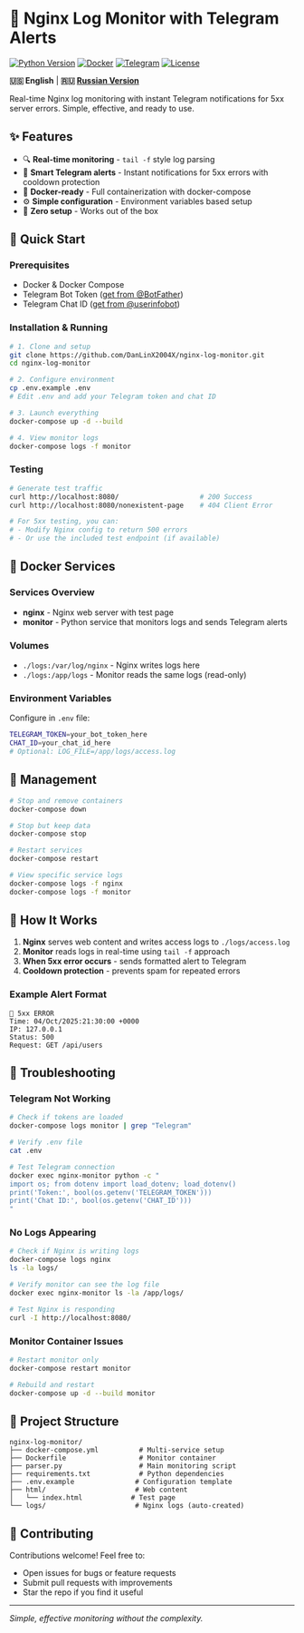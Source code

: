 
# 🐳 Nginx Log Monitor with Telegram Alerts

[![Python Version](https://img.shields.io/badge/python-3.11+-blue.svg)](https://python.org)
[![Docker](https://img.shields.io/badge/docker-ready-2496ED.svg?logo=docker)](https://docker.com)
[![Telegram](https://img.shields.io/badge/telegram-bot-26A5E4.svg?logo=telegram)](https://telegram.org)
[![License](https://img.shields.io/badge/license-MIT-green.svg)](LICENSE)

**🇺🇸 English** | **🇷🇺 [Russian Version](README.ru.md)**

Real-time Nginx log monitoring with instant Telegram notifications for 5xx server errors. Simple, effective, and ready to use.

## ✨ Features

- 🔍 **Real-time monitoring** - `tail -f` style log parsing
- 📱 **Smart Telegram alerts** - Instant notifications for 5xx errors with cooldown protection
- 🐳 **Docker-ready** - Full containerization with docker-compose
- ⚙️ **Simple configuration** - Environment variables based setup
- 🚀 **Zero setup** - Works out of the box

## 🚀 Quick Start

### Prerequisites
- Docker & Docker Compose
- Telegram Bot Token ([get from @BotFather](https://t.me/BotFather))
- Telegram Chat ID ([get from @userinfobot](https://t.me/userinfobot))

### Installation & Running

```bash
# 1. Clone and setup
git clone https://github.com/DanLinX2004X/nginx-log-monitor.git
cd nginx-log-monitor

# 2. Configure environment
cp .env.example .env
# Edit .env and add your Telegram token and chat ID

# 3. Launch everything
docker-compose up -d --build

# 4. View monitor logs
docker-compose logs -f monitor
```

### Testing
```bash
# Generate test traffic
curl http://localhost:8080/                    # 200 Success
curl http://localhost:8080/nonexistent-page    # 404 Client Error

# For 5xx testing, you can:
# - Modify Nginx config to return 500 errors
# - Or use the included test endpoint (if available)
```

## 🐳 Docker Services

### Services Overview
- **nginx** - Nginx web server with test page
- **monitor** - Python service that monitors logs and sends Telegram alerts

### Volumes
- `./logs:/var/log/nginx` - Nginx writes logs here
- `./logs:/app/logs` - Monitor reads the same logs (read-only)

### Environment Variables
Configure in `.env` file:
```bash
TELEGRAM_TOKEN=your_bot_token_here
CHAT_ID=your_chat_id_here
# Optional: LOG_FILE=/app/logs/access.log
```

## 🛑 Management

```bash
# Stop and remove containers
docker-compose down

# Stop but keep data
docker-compose stop

# Restart services
docker-compose restart

# View specific service logs
docker-compose logs -f nginx
docker-compose logs -f monitor
```

## 📝 How It Works

1. **Nginx** serves web content and writes access logs to `./logs/access.log`
2. **Monitor** reads logs in real-time using `tail -f` approach
3. **When 5xx error occurs** - sends formatted alert to Telegram
4. **Cooldown protection** - prevents spam for repeated errors

### Example Alert Format
```
🚨 5xx ERROR
Time: 04/Oct/2025:21:30:00 +0000
IP: 127.0.0.1
Status: 500
Request: GET /api/users
```

## 🐛 Troubleshooting

### Telegram Not Working
```bash
# Check if tokens are loaded
docker-compose logs monitor | grep "Telegram"

# Verify .env file
cat .env

# Test Telegram connection
docker exec nginx-monitor python -c "
import os; from dotenv import load_dotenv; load_dotenv()
print('Token:', bool(os.getenv('TELEGRAM_TOKEN')))
print('Chat ID:', bool(os.getenv('CHAT_ID')))
"
```

### No Logs Appearing
```bash
# Check if Nginx is writing logs
docker-compose logs nginx
ls -la logs/

# Verify monitor can see the log file
docker exec nginx-monitor ls -la /app/logs/

# Test Nginx is responding
curl -I http://localhost:8080/
```

### Monitor Container Issues
```bash
# Restart monitor only
docker-compose restart monitor

# Rebuild and restart
docker-compose up -d --build monitor
```

## 📁 Project Structure
```
nginx-log-monitor/
├── docker-compose.yml          # Multi-service setup
├── Dockerfile                  # Monitor container
├── parser.py                   # Main monitoring script
├── requirements.txt            # Python dependencies
├── .env.example               # Configuration template
├── html/                      # Web content
│   └── index.html            # Test page
└── logs/                      # Nginx logs (auto-created)
```

## 🤝 Contributing

Contributions welcome! Feel free to:
- Open issues for bugs or feature requests
- Submit pull requests with improvements
- Star the repo if you find it useful

---

*Simple, effective monitoring without the complexity.*